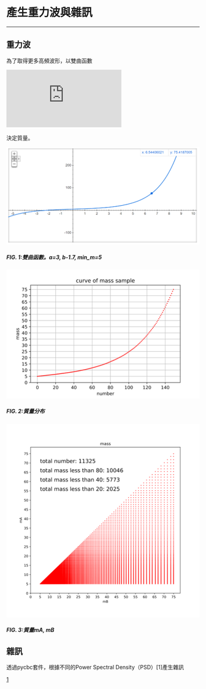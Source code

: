 # 產生重力波與雜訊

----

## 重力波

為了取得更多高頻波形，以雙曲函數

![](http://latex.codecogs.com/svg.latex?y=asinh(x/b)+min_m)

決定質量。

<img src="https://github.com/chung-chin/gw/blob/master/mkgw/plots/mass_function.png" alt="FIG 1" title="FIG. 1:雙曲函數。a=3, b-1.7, min_m=5" width="800"></p>

##### FIG. 1:雙曲函數。a=3, b-1.7, min_m=5

<img src="https://github.com/chung-chin/gw/blob/master/mkgw/plots/mass_150_curve.png" alt="FIG 2" title="FIG 2" width="600"></p>

##### FIG. 2:質量分布

<img src="https://github.com/chung-chin/gw/blob/master/mkgw/plots/mass_150.png" alt="FIG 3" title="FIG 3" width="600"></p>

##### FIG. 3:質量mA, mB

## 雜訊

透過pycbc套件，根據不同的Power Spectral Density（PSD）[1]產生雜訊



[1](https://dcc.ligo.org/public/0002/T0900288/002/AdvLIGO%20noise%20curves.pdf)